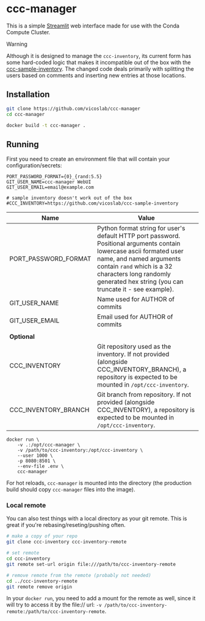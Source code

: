 # ccc-manager
This is a simple [Streamlit](https://streamlit.io/) web interface made for use with the Conda Compute Cluster.

> [!WARNING]
> Although it is designed to manage the `ccc-inventory`, its current form has some hard-coded logic that makes it incompatible out of the box with the [ccc-sample-inventory](https://github.com/vicoslab/ccc-sample-inventory). The changed code deals primarily with splitting the users based on comments and inserting new entries at those locations.

## Installation
```bash
git clone https://github.com/vicoslab/ccc-manager
cd ccc-manager

docker build -t ccc-manager .
```

## Running
First you need to create an environment file that will contain your configuration/secrets:
```
PORT_PASSWORD_FORMAT={0}_{rand:5.5}
GIT_USER_NAME=ccc-manager WebUI
GIT_USER_EMAIL=email@example.com

# sample inventory doesn't work out of the box
#CCC_INVENTORY=https://github.com/vicoslab/ccc-sample-inventory
```

| Name | Value |
|------|-------|
| PORT_PASSWORD_FORMAT | Python format string for user's default HTTP port password. Positional arguments contain lowercase ascii formated user name, and named arguments contain `rand` which is a 32 characters long randomly generated hex string (you can truncate it - see example). |
| GIT_USER_NAME | Name used for AUTHOR of commits |
| GIT_USER_EMAIL | Email used for AUTHOR of commits |
|||
|**Optional**||
| CCC_INVENTORY | Git repository used as the inventory. If not provided (alongside CCC_INVENTORY_BRANCH), a repository is expected to be mounted in `/opt/ccc-inventory`.|
| CCC_INVENTORY_BRANCH | Git branch from repository. If not provided (alongside CCC_INVENTORY), a repository is expected to be mounted in `/opt/ccc-inventory`.|

```
docker run \
    -v .:/opt/ccc-manager \
    -v /path/to/ccc-inventory:/opt/ccc-inventory \
    --user 1000 \
    -p 8080:8501 \
    --env-file .env \
    ccc-manager
```
For hot reloads, `ccc-manager` is mounted into the directory (the production build should copy `ccc-manager` files into the image).

### Local remote
You can also test things with a local directory as your git remote. This is great if you're rebasing/reseting/pushing often.

```bash
# make a copy of your repo
git clone ccc-inventory ccc-inventory-remote

# set remote 
cd ccc-inventory
git remote set-url origin file:///path/to/ccc-inventory-remote

# remove remote from the remote (probably not needed)
cd ../ccc-inventory-remote
git remote remove origin
```

In your `docker run`, you need to add a mount for the remote as well, since it will try to access it by the file:// url: `-v /path/to/ccc-inventory-remote:/path/to/ccc-inventory-remote`.
